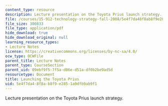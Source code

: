 ```yaml
---
content_type: resource
description: Lecture presentation on the Toyota Prius launch strategy.
file: /courses/15-912-technology-strategy-fall-2008/5e4f7da48f8ab8f9e2851a9dfb9ab9f1_lec_18.pdf
file_size: 300833
file_type: application/pdf
hide_download: true
hide_download_original: null
learning_resource_types:
- Lecture Notes
license: https://creativecommons.org/licenses/by-nc-sa/4.0/
ocw_type: OCWFile
parent_title: Lecture Notes
parent_type: CourseSection
parent_uid: 09ebf9f5-7f5a-d06e-d51a-df0b2be9ad5d
resourcetype: Document
title: Launching the Toyota Prius
uid: 5e4f7da4-8f8a-b8f9-e285-1a9dfb9ab9f1
---
```

Lecture presentation on the Toyota Prius launch strategy.